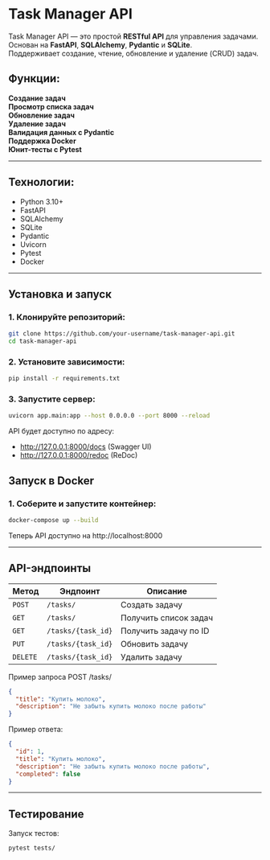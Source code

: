 # Task Manager API

Task Manager API — это простой **RESTful API** для управления задачами.  
Основан на **FastAPI**, **SQLAlchemy**, **Pydantic** и **SQLite**.  
Поддерживает создание, чтение, обновление и удаление (CRUD) задач.  

## Функции:
**Создание задач**  
**Просмотр списка задач**  
**Обновление задач**  
**Удаление задач**  
**Валидация данных с Pydantic**  
**Поддержка Docker**  
**Юнит-тесты с Pytest**  

---

## Технологии:
- Python 3.10+
- FastAPI
- SQLAlchemy
- SQLite
- Pydantic
- Uvicorn
- Pytest
- Docker

---

## Установка и запуск

### 1. Клонируйте репозиторий:
```bash
git clone https://github.com/your-username/task-manager-api.git
cd task-manager-api
```
### 2. Установите зависимости:
```bash
pip install -r requirements.txt
```
### 3. Запустите сервер:
```bash
uvicorn app.main:app --host 0.0.0.0 --port 8000 --reload
```

API будет доступно по адресу:
- http://127.0.0.1:8000/docs (Swagger UI)
- http://127.0.0.1:8000/redoc (ReDoc)

## Запуск в Docker
### 1. Соберите и запустите контейнер:
```bash
docker-compose up --build
```

Теперь API доступно на http://localhost:8000

---

## API-эндпоинты
| Метод   | Эндпоинт         | Описание               |
|---------|-----------------|------------------------|
| `POST`  | `/tasks/`       | Создать задачу        |
| `GET`   | `/tasks/`       | Получить список задач |
| `GET`   | `/tasks/{task_id}` | Получить задачу по ID |
| `PUT`   | `/tasks/{task_id}` | Обновить задачу       |
| `DELETE` | `/tasks/{task_id}` | Удалить задачу        |


Пример запроса POST /tasks/
```json
{
  "title": "Купить молоко",
  "description": "Не забыть купить молоко после работы"
}
```
Пример ответа:
```json
{
  "id": 1,
  "title": "Купить молоко",
  "description": "Не забыть купить молоко после работы",
  "completed": false
}
```

---

## Тестирование
Запуск тестов:

```bash
pytest tests/
```

